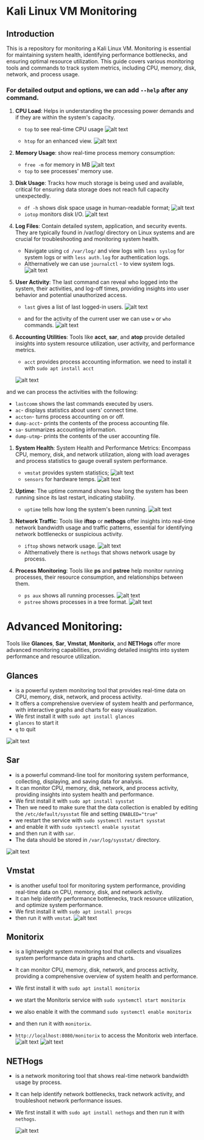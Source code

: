 # Kali Linux VM Monitoring

## Introduction

This is a repository for monitoring a Kali Linux VM. Monitoring is essential for maintaining system health, identifying performance bottlenecks, and ensuring optimal resource utilization. This guide covers various monitoring tools and commands to track system metrics, including CPU, memory, disk, network, and process usage. 

### For detailed output and options, we can add `--help` after any command.

1. **CPU Load**: Helps in understanding the processing power demands and if they are within the system's capacity.

   -  `top` to see real-time CPU usage
  ![alt text](assets/top.png)
 
    - `htop` for an enhanced view.
  ![alt text](assets/htop.png)

2. **Memory Usage**: show real-time process memory consumption:
   - `free -m` for memory in MB
  ![alt text](assets/free-m.png)
   - `top` to see processes' memory use.

3. **Disk Usage**: Tracks how much storage is being used and available, critical for ensuring data storage does not reach full capacity unexpectedly.

   -  `df -h` shows disk space usage in human-readable format; 
  ![alt text](assets/df-h.png)
   -  `iotop` monitors disk I/O.
  ![alt text](assets/iotop.png) 
1. **Log Files**: Contain detailed system, application, and security events. They are typically found in /var/log/ directory on Linux systems and are crucial for troubleshooting and monitoring system health.

   - Navigate using `cd /var/log/` and view logs with `less syslog` for system logs or with `less auth.log` for authentication logs.
   - Althernatively we can use `journalctl` - to view system logs.
  ![alt text](assets/journalctl.png)
  
1. **User Activity**: The last command can reveal who logged into the system, their activities, and log-off times, providing insights into user behavior and potential unauthorized access.

   - `last` gives a list of last logged-in users.
   ![alt text](assets/last.png)

   - and for the activity of the current user we can use `w` or `who` commands.
   ![alt text](assets/who.png)
  
1. **Accounting Utilities**: Tools like **acct**, **sar**, and **atop** provide detailed insights into system resource utilization, user activity, and performance metrics.

   - `acct` provides process accounting information. we need to install it with `sudo apt install acct` 
  
    ![alt text](assets/acct.png)

  and we can process the activities with the following: 
   - `lastcomm` shows the last commands executed by users.
   - `ac`- displays statistics about users' connect time.
   - `accton`- turns process accounting on or off.
   - `dump-acct`- prints the contents of the process accounting file.
   - `sa`- summarizes accounting information.
   - `dump-utmp`- prints the contents of the user accounting file.

1. **System Health**: System Health and Performance Metrics: Encompass CPU, memory, disk, and network utilization, along with load averages and process statistics to gauge overall system performance.

   - `vmstat` provides system statistics; 
  ![alt text](assets/vmstat.png)
   - `sensors` for hardware temps.
  ![alt text](assets/sensors.png)
  
1.  **Uptime**: The uptime command shows how long the system has been running since its last restart, indicating stability.

    -  `uptime` tells how long the system's been running.
  ![alt text](assets/uptime.png)
   
1.  **Network Traffic**: Tools like **iftop** or **nethogs** offer insights into real-time network bandwidth usage and traffic patterns, essential for identifying network bottlenecks or suspicious activity.

    -  `iftop` shows network usage.
  ![alt text](assets/iftop.png)
    - Althernatively there is `nethogs` that shows network usage by process.

1. **Process Monitoring**: Tools like **ps** and **pstree** help monitor running processes, their resource consumption, and relationships between them.
  
      -  `ps aux` shows all running processes.
    ![alt text](assets/ps_aux.png)
      -  `pstree` shows processes in a tree format.
    ![alt text](assets/pstree.png)


# Advanced Monitoring:

Tools like **Glances**, **Sar**, **Vmstat**, **Monitorix**, and **NETHogs** offer more advanced monitoring capabilities, providing detailed insights into system performance and resource utilization.

## **Glances** 

- is a powerful system monitoring tool that provides real-time data on CPU, memory, disk, network, and process activity.
-  It offers a comprehensive overview of system health and performance, with interactive graphs and charts for easy visualization.
-  We first install it with `sudo apt install glances`
 - `glances` to start it
 - `q` to quit

 ![alt text](assets/glances.png)


## **Sar** 

- is a powerful command-line tool for monitoring system performance, collecting, displaying, and saving data for analysis. 
- It can monitor CPU, memory, disk, network, and process activity, providing insights into system health and performance. 
- We first install it with `sudo apt install sysstat` 
- Then we need to make sure that the data collection is enabled by editing the `/etc/default/sysstat` file and setting `ENABLED="true"`
- we restart the service with `sudo systemctl restart sysstat`
- and enable it with `sudo systemctl enable sysstat`
- and then run it with `sar`.
- The data should be stored in `/var/log/sysstat/` directory.

![alt text](assets/sar.png)

## **Vmstat** 

- is another useful tool for monitoring system performance, providing real-time data on CPU, memory, disk, and network activity.
-  It can help identify performance bottlenecks, track resource utilization, and optimize system performance. 
-  We first install it with `sudo apt install procps` 
-  then run it with `vmstat`. 
  ![alt text](assets/vmstat2.png)
  
## **Monitorix**

-  is a lightweight system monitoring tool that collects and visualizes system performance data in graphs and charts. 
-  It can monitor CPU, memory, disk, network, and process activity, providing a comprehensive overview of system health and performance.
-  We first install it with `sudo apt install monitorix` 
-  we start the Monitorix service with `sudo systemctl start monitorix`
- we also enable it with the command `sudo systemctl enable monitorix` 
-  and then run it with `monitorix`.

- `http://localhost:8080/monitorix` to access the Monitorix web interface. 
  ![alt text](assets/monitorix.png)
  ![alt text](<Recording 2024-04-09 at 12.09.44.gif>)

## **NETHogs** 

- is a network monitoring tool that shows real-time network bandwidth usage by process.
-  It can help identify network bottlenecks, track network activity, and troubleshoot network performance issues.
- We first install it with `sudo apt install nethogs` and then run it with `nethogs`.
  
  ![alt text](assets/nethogs.png) 


